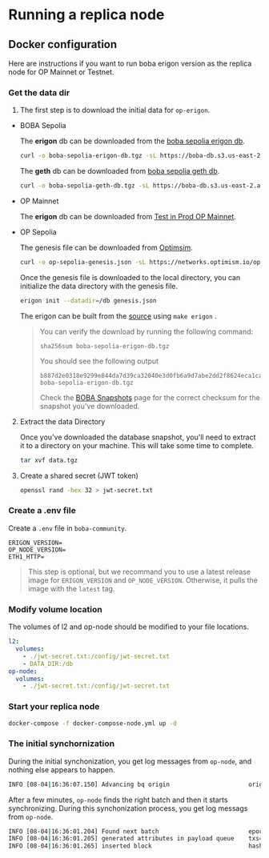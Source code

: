 # Running a replica node

## Docker configuration

Here are instructions if you want to run boba erigon version as the replica node for OP Mainnet or Testnet.

### Get the data dir

1. The first step is to download the initial data for `op-erigon`. 

- BOBA Sepolia

  The **erigon** db can be downloaded from the [boba sepolia erigon db](https://boba-db.s3.us-east-2.amazonaws.com/sepolia/boba-sepolia-erigon-db.tgz).

  ```bash
  curl -o boba-sepolia-erigon-db.tgz -sL https://boba-db.s3.us-east-2.amazonaws.com/sepolia/boba-sepolia-erigon-db.tgz
  ```

  The **geth** db can be downloaded from [boba sepolia geth db](https://boba-db.s3.us-east-2.amazonaws.com/sepolia/boba-sepolia-geth-db.tgz).

  ```bash
  curl -o boba-sepolia-geth-db.tgz -sL https://boba-db.s3.us-east-2.amazonaws.com/sepolia/boba-sepolia-geth-db.tgz
  ```

- OP Mainnet

  The **erigon** db can be downloaded from [Test in Prod OP Mainnet](https://op-erigon-backup.mainnet.testinprod.io).

- OP Sepolia

  The genesis file can be downloaded from [Optimsim](https://networks.optimism.io/op-sepolia/genesis.json).

  ```bash
  curl -o op-sepolia-genesis.json -sL https://networks.optimism.io/op-sepolia/genesis.json
  ```

  Once the genesis file is downloaded to the local directory, you can initialize the data directory with the genesis file.

  ```bash
  erigon init --datadir=/db genesis.json
  ```

  The erigon can be built from the [source](https://github.com/bobanetwork/v3-erigon) using `make erigon` .

  > You can verify the download by running the following command:
  >
  > ```
  > sha256sum boba-sepolia-erigon-db.tgz
  > ```
  >
  > You should see the following output
  >
  > ```
  > b887d2e0318e9299e844da7d39ca32040e3d0fb6a9d7abe2dd2f8624eca1cade  boba-sepolia-erigon-db.tgz
  > ```
  >
  > Check the [BOBA Snapshots](TODO) page for the correct checksum for the snapshot you've downloaded.

2. Extract the data Directory

   Once you've downloaded the database snapshot, you'll need to extract it to a directory on your machine. This will take some time to complete.

   ```bash
   tar xvf data.tgz
   ```

3. Create a shared secret (JWT token)

   ```bash
   openssl rand -hex 32 > jwt-secret.txt
   ```

### Create a .env file

Create a  `.env` file in `boba-community`.

```
ERIGON_VERSION=
OP_NODE_VERSION=
ETH1_HTTP=
```

> This step is optional, but we recommand you to use a latest release image for `ERIGON_VERSION` and `OP_NODE_VERSION`. Otherwise, it pulls the image with the `latest` tag.

### Modify volume location

The volumes of l2 and op-node should be modified to your file locations.

```yaml
l2:
  volumes:
    - ./jwt-secret.txt:/config/jwt-secret.txt
    - DATA_DIR:/db
op-node:
  volumes:
  	- ./jwt-secret.txt:/config/jwt-secret.txt
```

### Start your replica node

```bash
docker-compose -f docker-compose-node.yml up -d
```

### The initial synchornization

During the initial synchonization, you get log messages from `op-node`, and nothing else appears to happen.

```bash
INFO [08-04|16:36:07.150] Advancing bq origin                      origin=df76ff..48987e:8301316 originBehind=false
```

After a few minutes, `op-node` finds the right batch and then it starts synchronizing. During this synchonization process, you get log messags from `op-node`.

```bash
INFO [08-04|16:36:01.204] Found next batch                         epoch=44e203..fef9a5:8301309 batch_epoch=8301309                batch_timestamp=1,673,567,518
INFO [08-04|16:36:01.205] generated attributes in payload queue    txs=2  timestamp=1,673,567,518
INFO [08-04|16:36:01.265] inserted block                           hash=ee61ee..256300 number=4,069,725 state_root=a582ae..33a7c5 timestamp=1,673,567,518 parent=5b102e..13196c prev_randao=4758ca..11ff3a fee_recipient=0x4200000000000000000000000000000000000011 txs=2  update_safe=true
```

